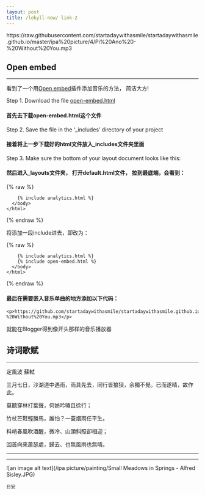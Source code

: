 ```yaml
---
layout: post
title: /lekyll-now/ link-2
---
```


<p>https://raw.githubusercontent.com/startadaywithasmile/startadaywithasmile.github.io/master/ipa%20picture/4/Pi%20Ano%20-%20Without%20You.mp3</p>

## Open embed ##
----

看到了一个用[Open embed](https://jekyllcodex.org/without-plugin/open-embed/)插件添加音乐的方法， 简洁大方!


Step 1. Download the file [open-embed.html](https://raw.githubusercontent.com/jhvanderschee/jekyllcodex/gh-pages/_includes/open-embed.html)

#### 首先去下载open-embed.html这个文件

Step 2. Save the file in the ‘_includes’ directory of your project

#### 接着将上一步下载好的html文件放入_includes文件夹里面

Step 3. Make sure the bottom of your layout document looks like this:

#### 然后进入_layouts文件夹， 打开default.html文件， 拉到最底端，会看到：

{% raw %}

```liquid
    {% include analytics.html %}
  </body>
</html>
```

{% endraw %}

将添加一段include进去，即改为：

{% raw %}

```liquid
    {% include analytics.html %}
    {% include open-embed.html %}
  </body>
</html>
```

{% endraw %}

#### 最后在需要嵌入音乐单曲的地方添加以下代码：

```
<p>https://github.com/startadaywithasmile/startadaywithasmile.github.io/blob/master/ipa%20picture/4/Pi%20Ano%20-%20Without%20You.mp3</p>

```
就能在Blogger得到像开头那样的音乐播放器

## 诗词歌赋 ##
----

定風波 蘇軾　
	
三月七日，沙湖道中遇雨，雨具先去，同行皆狼狽，余獨不覺。已而遂晴，故作此。

莫聽穿林打葉聲，何妨吟嘯且徐行；

竹杖芒鞋輕勝馬，誰怕？一蓑烟雨任平生。

料峭春風吹酒醒，微冷、山頭斜照卻相迎；

回首向來蕭瑟處，歸去、也無風雨也無晴。

----
----

![an image alt text](/ipa picture/painting/Small Meadows in Springs - Alfred Sisley.JPG)

`日安`
